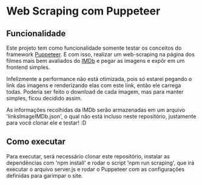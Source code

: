 # Web Scraping com Puppeteer

## Funcionalidade

Este projeto tem como funcionalidade somente testar os conceitos do framework [Puppeteer](https://github.com/puppeteer/puppeteer). E com isso, realizar um web-scraping na página dos filmes mais bem avaliados do [IMDb](https://www.imdb.com/chart/top/?ref_=nv_mv_250) e pegar as imagens e expôr em um frontend simples.

Infelizmente a performance não está otimizada, pois só estarei pegando o link das imagens e renderizando elas com este link, então ele carrega todas. Poderia ser feito o download de cada imagem, mas para manter simples, ficou decidido assim.

As informações recolhidas da IMDb serão armazenadas em um arquivo 'linksImageIMDb.json', o qual não está incluso neste repositório, justamente para você clonar ele e testar! :D

## Como executar

Para executar, será necessário clonar este repositório, instalar as dependências com 'npm install' e rodar o script 'npm run scraping', que irá executar o arquivo server.js e rodar o Puppeteer com as configurações definidas para garimpar o site.
